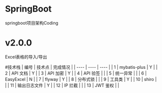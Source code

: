 # SpringBoot
springboot项目架构Coding

# v2.0.0
Excel表格的导入/导出

#技术栈
| 编号 | 技术点 | 完成情况 |
| ---- | ---- | ---- |
| 1 | mybatis-plus | Y |
| 2 | API 文档 | Y |
| 3 | API 加密 | Y |
| 4 | API 验签 |  |
| 5 | 统一异常 |  |
| 6 | EasyExcel | N |
| 7 | flyway | Y |
| 8 | 分布式锁 |  |
| 9 | 工具类 | Y |
| 10 | shiro |  |
| 11 | 输出日志文件 | Y |
| 12 | IP 拦截 |  |
| 13 | JWT 鉴权 |  |